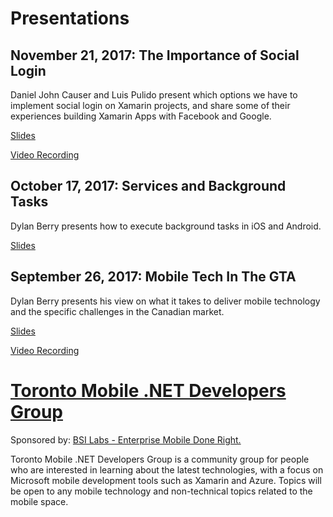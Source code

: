 # Presentations

## November 21, 2017: The Importance of Social Login

Daniel John Causer and Luis Pulido present which options we have to implement social login on Xamarin projects, and share some of their experiences building Xamarin Apps with Facebook and Google.

[Slides](https://github.com/TorontoMobileDevelopers/Presentations/blob/master/2017-10-17_Services%20and-Background-Tasks/Services%20and%20Background%20Tasks.pptx)

[Video Recording](https://youtu.be/nhFHljhQFgY)

## October 17, 2017: Services and Background Tasks

Dylan Berry presents how to execute background tasks in iOS and Android.

[Slides](https://github.com/TorontoMobileDevelopers/Presentations/blob/master/2017-10-17_Services%20and-Background-Tasks/Services%20and%20Background%20Tasks.pptx)

## September 26, 2017: Mobile Tech In The GTA

Dylan Berry presents his view on what it takes to deliver mobile technology and the specific challenges in the Canadian market.

[Slides](https://github.com/TorontoMobileDevelopers/Presentations/blob/master/2017-09-26_Mobile-Tech-In-The-GTA/Mobile%20Tech%20in%20the%20GTA.pptx)

[Video Recording](https://youtu.be/cct_v-01-lg)


# [Toronto Mobile .NET Developers Group](https://www.meetup.com/TorontoMobileDevelopers/)
Sponsored by: [BSI Labs - Enterprise Mobile Done Right.](https://bsilabs.ca)

Toronto Mobile .NET Developers Group is a community group for people who are interested in learning about the latest technologies, with a focus on Microsoft mobile development tools such as Xamarin and Azure. Topics will be open to any mobile technology and non-technical topics related to the mobile space.
